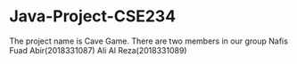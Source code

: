 # Java-Project-CSE234
The project name is Cave Game.
There are two members in our group
Nafis Fuad Abir(2018331087)
Ali Al Reza(2018331089)
